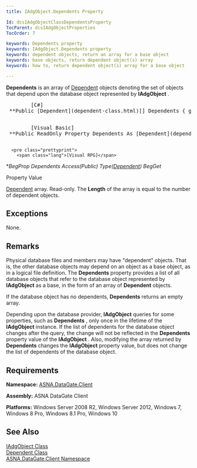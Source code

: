 ```yaml
---
title: IAdgObject.Dependents Property

Id: dcsIAdgObjectClassDependentsProperty
TocParent: dcsIAdgObjectProperties
TocOrder: 7

keywords: Dependents property
keywords: IAdgObject.Dependents property
keywords: dependent objects, return an array for a base object
keywords: base objects, return dependent object(s) array
keywords: how to, return dependent object(s) array for a base object

---
```


**Dependents** is an array of [Dependent](dependent-class.html) objects denoting the set of objects that depend upon the database object represented by **IAdgObject** .
<pre>        <span class="lang">[C#]</span>
 **Public [Dependent](dependent-class.html)[] Dependents { get; }** 
      </pre>
<pre>        <span class="lang">[Visual Basic] </span>
 **Public ReadOnly Property Dependents As [Dependent](dependent-class.html)** 
      </pre>
      <pre class="prettyprint">
        <span class="lang">[Visual RPG]</span>
 **BegProp Dependents Access(*Public) Type([Dependent](dependent-class.html))
   BegGet** 
      </pre>

Property Value <p> [Dependent](dependent-class.html) array. Read-only. The **Length** of the array is equal to the number of dependent objects. 
## Exceptions

None.
## Remarks

Physical database files and members may have "dependent" objects. That is, the other database objects may depend on an object as a base object, as in a logical file definition. The **Dependents** property provides a list of all database objects that refer to the database object represented by **IAdgObject** as a base, in the form of an array of **Dependent** objects.

If the database object has no dependents, **Dependents** returns an empty array.

Depending upon the database provider, **IAdgObject** queries for some properties, such as **Dependents** , only once in the lifetime of the **IAdgObject** instance. If the list of dependents for the database object changes after the query, the change will not be reflected in the **Dependents** property value of the **IAdgObject** . Also, modifying the array returned by **Dependents** changes the **IAdgObject** property value, but does not change the list of dependents of the database object.
## Requirements

**Namespace:** [ASNA.DataGate.Client](datagate-client-namespace.html) 

**Assembly:** ASNA DataGate Client

**Platforms:** Windows Server 2008 R2, Windows Server 2012, Windows 7, Windows 8 Pro, Windows 8.1 Pro, Windows 10
## See Also


[IAdgObject Class](iadg-object-class.html)
      <br />
      [Dependent 
					Class](dependent-class.html)
      <br />
      [ASNA.DataGate.Client 
					Namespace](datagate-client-namespace.html)

